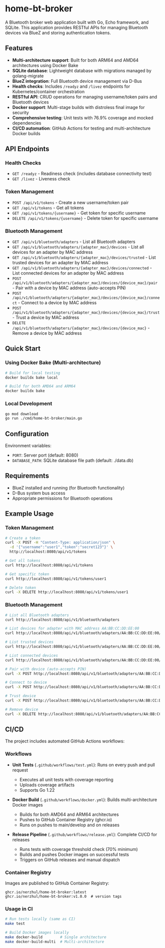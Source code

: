 # home-bt-broker

A Bluetooth broker web application built with Go, Echo framework, and SQLite. This application provides RESTful APIs for managing Bluetooth devices via BlueZ and storing authentication tokens.

## Features

- **Multi-architecture support**: Built for both ARM64 and AMD64 architectures using Docker Bake
- **SQLite database**: Lightweight database with migrations managed by golang-migrate
- **BlueZ integration**: Full Bluetooth device management via D-Bus
- **Health checks**: Includes `/readyz` and `/livez` endpoints for Kubernetes/container orchestration
- **RESTful API**: CRUD operations for managing username/token pairs and Bluetooth devices
- **Docker support**: Multi-stage builds with distroless final image for security
- **Comprehensive testing**: Unit tests with 76.9% coverage and mocked dependencies
- **CI/CD automation**: GitHub Actions for testing and multi-architecture Docker builds

## API Endpoints

### Health Checks
- `GET /readyz` - Readiness check (includes database connectivity test)
- `GET /livez` - Liveness check

### Token Management
- `POST /api/v1/tokens` - Create a new username/token pair
- `GET /api/v1/tokens` - Get all tokens
- `GET /api/v1/tokens/{username}` - Get token for specific username
- `DELETE /api/v1/tokens/{username}` - Delete token for specific username

### Bluetooth Management
- `GET /api/v1/bluetooth/adapters` - List all Bluetooth adapters
- `GET /api/v1/bluetooth/adapters/{adapter_mac}/devices` - List all devices for an adapter by MAC address
- `GET /api/v1/bluetooth/adapters/{adapter_mac}/devices/trusted` - List trusted devices for an adapter by MAC address
- `GET /api/v1/bluetooth/adapters/{adapter_mac}/devices/connected` - List connected devices for an adapter by MAC address
- `POST /api/v1/bluetooth/adapters/{adapter_mac}/devices/{device_mac}/pair` - Pair with a device by MAC address (auto-accepts PIN)
- `POST /api/v1/bluetooth/adapters/{adapter_mac}/devices/{device_mac}/connect` - Connect to a device by MAC address
- `POST /api/v1/bluetooth/adapters/{adapter_mac}/devices/{device_mac}/trust` - Trust a device by MAC address
- `DELETE /api/v1/bluetooth/adapters/{adapter_mac}/devices/{device_mac}` - Remove a device by MAC address

## Quick Start

### Using Docker Bake (Multi-architecture)
```bash
# Build for local testing
docker buildx bake local

# Build for both AMD64 and ARM64
docker buildx bake
```

### Local Development
```bash
go mod download
go run ./cmd/home-bt-broker/main.go
```

## Configuration

Environment variables:
- `PORT`: Server port (default: 8080)
- `DATABASE_PATH`: SQLite database file path (default: ./data.db)

## Requirements

- BlueZ installed and running (for Bluetooth functionality)
- D-Bus system bus access
- Appropriate permissions for Bluetooth operations

## Example Usage

### Token Management
```bash
# Create a token
curl -X POST -H "Content-Type: application/json" \
  -d '{"username":"user1","token":"secret123"}' \
  http://localhost:8080/api/v1/tokens

# Get all tokens
curl http://localhost:8080/api/v1/tokens

# Get specific token
curl http://localhost:8080/api/v1/tokens/user1

# Delete token
curl -X DELETE http://localhost:8080/api/v1/tokens/user1
```

### Bluetooth Management
```bash
# List all Bluetooth adapters
curl http://localhost:8080/api/v1/bluetooth/adapters

# List devices for adapter with MAC address AA:BB:CC:DD:EE:00
curl http://localhost:8080/api/v1/bluetooth/adapters/AA:BB:CC:DD:EE:00/devices

# List trusted devices
curl http://localhost:8080/api/v1/bluetooth/adapters/AA:BB:CC:DD:EE:00/devices/trusted

# List connected devices
curl http://localhost:8080/api/v1/bluetooth/adapters/AA:BB:CC:DD:EE:00/devices/connected

# Pair with device (auto-accepts PIN)
curl -X POST http://localhost:8080/api/v1/bluetooth/adapters/AA:BB:CC:DD:EE:00/devices/11:22:33:44:55:66/pair

# Connect to device
curl -X POST http://localhost:8080/api/v1/bluetooth/adapters/AA:BB:CC:DD:EE:00/devices/11:22:33:44:55:66/connect

# Trust device
curl -X POST http://localhost:8080/api/v1/bluetooth/adapters/AA:BB:CC:DD:EE:00/devices/11:22:33:44:55:66/trust

# Remove device
curl -X DELETE http://localhost:8080/api/v1/bluetooth/adapters/AA:BB:CC:DD:EE:00/devices/11:22:33:44:55:66
```

## CI/CD

The project includes automated GitHub Actions workflows:

### Workflows

- **Unit Tests** (`.github/workflows/test.yml`): Runs on every push and pull request
  - Executes all unit tests with coverage reporting
  - Uploads coverage artifacts
  - Supports Go 1.22

- **Docker Build** (`.github/workflows/docker.yml`): Builds multi-architecture Docker images
  - Builds for both AMD64 and ARM64 architectures
  - Pushes to GitHub Container Registry (ghcr.io)
  - Runs on pushes to main/develop and on releases

- **Release Pipeline** (`.github/workflows/release.yml`): Complete CI/CD for releases
  - Runs tests with coverage threshold check (70% minimum)
  - Builds and pushes Docker images on successful tests
  - Triggers on GitHub releases and manual dispatch

### Container Registry

Images are published to GitHub Container Registry:
```
ghcr.io/nerzhul/home-bt-broker:latest
ghcr.io/nerzhul/home-bt-broker:v1.0.0  # version tags
```

### Usage in CI

```bash
# Run tests locally (same as CI)
make test

# Build Docker images locally
make docker-build        # Single architecture
make docker-build-multi  # Multi-architecture
```
